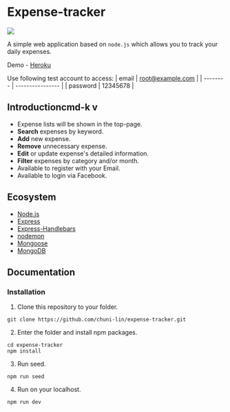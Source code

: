 # Expense-tracker

![](https://i.imgur.com/T44x5kK.png)

A simple web application based on `node.js` which allows you to track your daily expenses.

Demo - [Heroku](https://obscure-reaches-13602.herokuapp.com)

Use following test account to access:
| email | root@example.com |
| -------- | ---------------- |
| password | 12345678 |

## Introductioncmd-k v

- Expense lists will be shown in the top-page.
- **Search** expenses by keyword.
- **Add** new expense.
- **Remove** unnecessary expense.
- **Edit** or update expense's detailed information.
- **Filter** expenses by category and/or month.
- Available to register with your Email.
- Available to login via Facebook.

## Ecosystem

- [Node.js](https://nodejs.org/en/)
- [Express](https://www.npmjs.com/package/express)
- [Express-Handlebars](https://www.npmjs.com/package/express-handlebars)
- [nodemon](https://www.npmjs.com/package/nodemon)
- [Mongoose](https://www.npmjs.com/package/mongoose)
- [MongoDB](https://www.mongodb.com/try/download/community)

## Documentation

### Installation

1. Clone this repository to your folder.

```
git clone https://github.com/chuni-lin/expense-tracker.git
```

2. Enter the folder and install npm packages.

```
cd expense-tracker
npm install
```

3. Run seed.

```
npm run seed
```

4. Run on your localhost.

```
npm run dev
```
